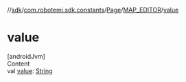 //[sdk](../../../../index.md)/[com.robotemi.sdk.constants](../../index.md)/[Page](../index.md)/[MAP_EDITOR](index.md)/[value](value.md)



# value  
[androidJvm]  
Content  
val [value](value.md): [String](https://kotlinlang.org/api/latest/jvm/stdlib/kotlin/-string/index.html)  



